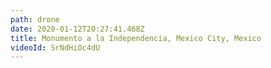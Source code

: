 ```yaml
---
path: drone
date: 2020-01-12T20:27:41.468Z
title: Monumento a la Independencia, Mexico City, Mexico
videoId: SrNdHiOc4dU
---
```

